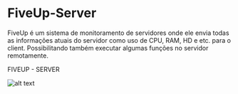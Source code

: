 # FiveUp-Server
FiveUp é um sistema de monitoramento de servidores onde ele envia todas as informações atuais do servidor como uso de CPU, RAM, HD e etc. para o client. Possibilitando também executar algumas funções no servidor remotamente.

FIVEUP - SERVER

![alt text](https://i.postimg.cc/y6RCjCLW/img-Five-Up.jpg)
